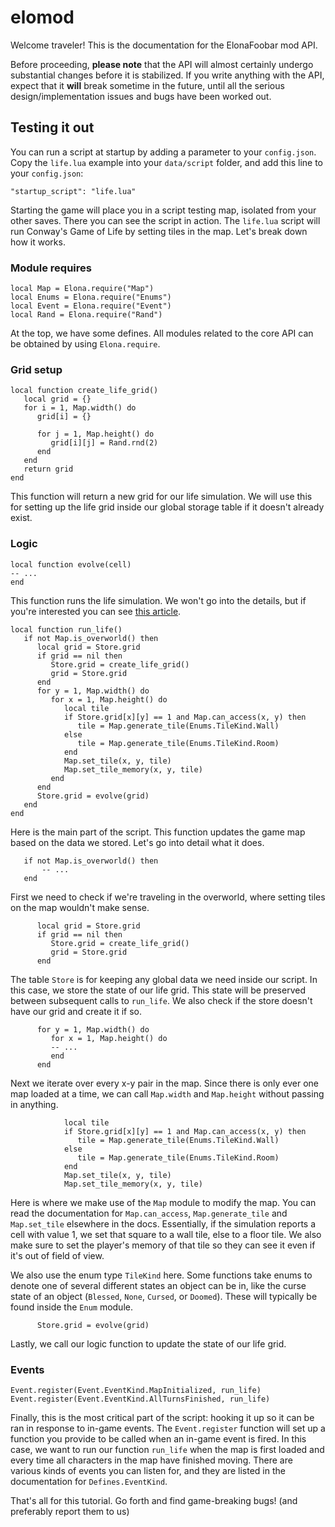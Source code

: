 # elomod
Welcome traveler! This is the documentation for the ElonaFoobar mod API.

Before proceeding, **please note** that the API will almost certainly undergo substantial changes before it is stabilized. If you write anything with the API, expect that it **will** break sometime in the future, until all the serious design/implementation issues and bugs have been worked out.

## Testing it out
You can run a script at startup by adding a parameter to your `config.json`. Copy the `life.lua` example into your `data/script` folder, and add this line to your `config.json`:

```
"startup_script": "life.lua"
```

Starting the game will place you in a script testing map, isolated from your other saves. There you can see the script in action. The `life.lua` script will run Conway's Game of Life by setting tiles in the map. Let's break down how it works.

### Module requires

```
local Map = Elona.require("Map")
local Enums = Elona.require("Enums")
local Event = Elona.require("Event")
local Rand = Elona.require("Rand")
```

At the top, we have some defines. All modules related to the core API can be obtained by using `Elona.require`.

### Grid setup

```
local function create_life_grid()
   local grid = {}
   for i = 1, Map.width() do
      grid[i] = {}

      for j = 1, Map.height() do
         grid[i][j] = Rand.rnd(2)
      end
   end
   return grid
end
```

This function will return a new grid for our life simulation. We will use this for setting up the life grid inside our global storage table if it doesn't already exist.

### Logic

```
local function evolve(cell)
-- ...
end
```

This function runs the life simulation. We won't go into the details, but if you're interested you can see [this article](https://en.wikipedia.org/wiki/Conway%27s_Game_of_Life).

```
local function run_life()
   if not Map.is_overworld() then
      local grid = Store.grid
      if grid == nil then
         Store.grid = create_life_grid()
         grid = Store.grid
      end
      for y = 1, Map.width() do
         for x = 1, Map.height() do
            local tile
            if Store.grid[x][y] == 1 and Map.can_access(x, y) then
               tile = Map.generate_tile(Enums.TileKind.Wall)
            else
               tile = Map.generate_tile(Enums.TileKind.Room)
            end
            Map.set_tile(x, y, tile)
            Map.set_tile_memory(x, y, tile)
         end
      end
      Store.grid = evolve(grid)
   end
end
```

Here is the main part of the script. This function updates the game map based on the data we stored. Let's go into detail what it does.

```
   if not Map.is_overworld() then
       -- ...
   end
```

First we need to check if we're traveling in the overworld, where setting tiles on the map wouldn't make sense.

```
      local grid = Store.grid
      if grid == nil then
         Store.grid = create_life_grid()
         grid = Store.grid
      end
```

The table `Store` is for keeping any global data we need inside our script. In this case, we store the state of our life grid. This state will be preserved between subsequent calls to `run_life`. We also check if the store doesn't have our grid and create it if so.

```
      for y = 1, Map.width() do
         for x = 1, Map.height() do
         -- ...
         end
      end
```

Next we iterate over every x-y pair in the map. Since there is only ever one map loaded at a time, we can call `Map.width` and `Map.height` without passing in anything.

```
            local tile
            if Store.grid[x][y] == 1 and Map.can_access(x, y) then
               tile = Map.generate_tile(Enums.TileKind.Wall)
            else
               tile = Map.generate_tile(Enums.TileKind.Room)
            end
            Map.set_tile(x, y, tile)
            Map.set_tile_memory(x, y, tile)
```

Here is where we make use of the `Map` module to modify the map. You can read the documentation for `Map.can_access`, `Map.generate_tile` and `Map.set_tile` elsewhere in the docs. Essentially, if the simulation reports a cell with value 1, we set that square to a wall tile, else to a floor tile. We also make sure to set the player's memory of that tile so they can see it even if it's out of field of view.

We also use the enum type `TileKind` here. Some functions take enums to denote one of several different states an object can be in, like the curse state of an object (`Blessed`, `None`, `Cursed`, or `Doomed`). These will typically be found inside the `Enum` module.

```
      Store.grid = evolve(grid)
```

Lastly, we call our logic function to update the state of our life grid.

### Events

```
Event.register(Event.EventKind.MapInitialized, run_life)
Event.register(Event.EventKind.AllTurnsFinished, run_life)
```

Finally, this is the most critical part of the script: hooking it up so it can be ran in response to in-game events. The `Event.register` function will set up a function you provide to be called when an in-game event is fired. In this case, we want to run our function `run_life` when the map is first loaded and every time all characters in the map have finished moving. There are various kinds of events you can listen for, and they are listed in the documentation for `Defines.EventKind`.

That's all for this tutorial. Go forth and find game-breaking bugs! (and preferably report them to us)
